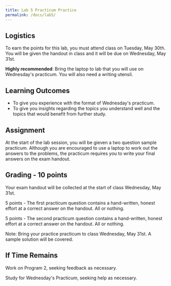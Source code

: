 ```yaml
---
title: Lab 5 Practicum Practice
permalink: /docs/lab5/
---
```


## Logistics
To earn the points for this lab, you must attend class on Tuesday, May 30th. You will be given the handout in class and it will be due on Wednesday, May 31st.

**Highly recommended**: Bring the laptop to lab that you will use on Wednesday's practicum. You will also need a writing utensil.

## Learning Outcomes
- To give you experience with the format of Wednesday's practicum.
- To give you insights regarding the topics you understand well and the topics that would benefit from further study.

## Assignment
At the start of the lab session, you will be gieven a two question sample practicum. Although you are encouraged to use a laptop to work out the answers to the problems, the practicum requires you to write your final answers on the exam handout.

## Grading - 10 points
Your exam handout will be collected at the start of class Wednesday, May 31st.

5 points - The first practicum question contains a hand-written, honest effort at a correct answer on the handout. All or nothing.

5 points - The second practicum question contains a hand-written, honest effort at a correct answer on the handout. All or nothing.

Note: Bring your practice practicum to class Wednesday, May 31st. A sample solution will be covered.

## If Time Remains
Work on Program 2, seeking feedback as necessary.

Study for Wednesday's Practicum, seeking help as necessary.